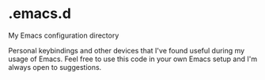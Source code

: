 # .emacs.d
My Emacs configuration directory

Personal keybindings and other devices that I've found useful during my usage of Emacs.
Feel free to use this code in your own Emacs setup and I'm always open to suggestions.
